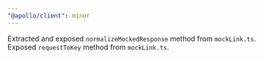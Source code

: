 ```yaml
---
"@apollo/client": minor
---
```


Extracted and exposed `normalizeMockedResponse` method from `mockLink.ts`. Exposed `requestToKey` method from `mockLink.ts`.
